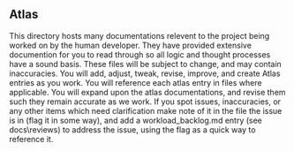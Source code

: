 ## Atlas ##

This directory hosts many documentations relevent to the project being worked on by the human developer.
They have provided extensive documention for you to read through so all logic and thought processes have a sound basis.
These files will be subject to change, and may contain inaccuracies.
You will add, adjust, tweak, revise, improve, and create Atlas entries as you work.
You will reference each atlas entry in files where applicable.
You will expand upon the atlas documentations, and revise them such they remain accurate as we work. 
If you spot issues, inaccuracies, or any other items which need clarification make note of it in the file the issue is in (flag it in some way), and add a workload_backlog.md entry (see docs\reviews) to address the issue, using the flag as a quick way to reference it.
